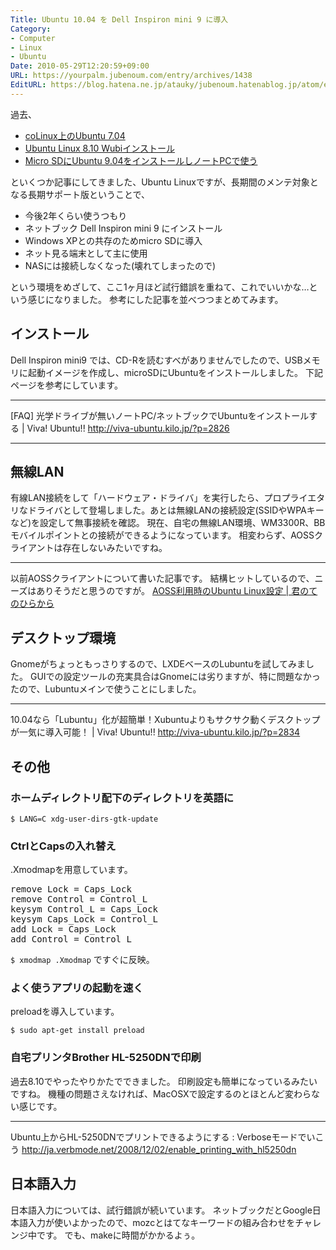 ```yaml
---
Title: Ubuntu 10.04 を Dell Inspiron mini 9 に導入
Category:
- Computer
- Linux
- Ubuntu
Date: 2010-05-29T12:20:59+09:00
URL: https://yourpalm.jubenoum.com/entry/archives/1438
EditURL: https://blog.hatena.ne.jp/atauky/jubenoum.hatenablog.jp/atom/entry/6653458415120891018
---
```


過去、
<ul>
	<li><a href="http://yourpalm.jubenoum.com/entry/archives/8" title="coLinux Ubuntu 7.04 インストール | 君のてのひらから">coLinux上のUbuntu 7.04</a></li>
	<li><a href="http://yourpalm.jubenoum.com/entry/archives/133" title="Ubuntu Linux 8.10 Wubiインストールで試す | 君のてのひらから">Ubuntu Linux 8.10 Wubiインストール</a></li>
	<li><a href="http://yourpalm.jubenoum.com/entry/archives/539" title="Ubuntu 9.04 導入作業 その1 | 君のてのひらから">Micro SDにUbuntu 9.04をインストールしノートPCで使う</a></li>
</ul>

といくつか記事にしてきました、Ubuntu Linuxですが、長期間のメンテ対象となる長期サポート版ということで、
<ul>
	<li>今後2年くらい使うつもり</li>
	<li>ネットブック Dell Inspiron mini 9 にインストール</li>
	<li>Windows XPとの共存のためmicro SDに導入</li>
	<li>ネット見る端末として主に使用</li>
	<li>NASには接続しなくなった(壊れてしまったので)</li>
</ul>
という環境をめざして、ここ1ヶ月ほど試行錯誤を重ねて、これでいいかな…という感じになりました。
参考にした記事を並べつつまとめてみます。

<h2>インストール</h2>
Dell Inspiron mini9 では、CD-Rを読むすべがありませんでしたので、USBメモリに起動イメージを作成し、microSDにUbuntuをインストールしました。
下記ページを参考にしています。

<hr />

[FAQ] 光学ドライブが無いノートPC/ネットブックでUbuntuをインストールする | Viva! Ubuntu!! 
<a href="http://viva-ubuntu.kilo.jp/?p=2826" title="[FAQ] 光学ドライブが無いノートPC/ネットブックでUbuntuをインストールする | Viva! Ubuntu!!">http://viva-ubuntu.kilo.jp/?p=2826</a>

<hr />

<h2>無線LAN</h2>
有線LAN接続をして「ハードウェア・ドライバ」を実行したら、プロプライエタリなドライバとして登場しました。あとは無線LANの接続設定(SSIDやWPAキーなど)を設定して無事接続を確認。
現在、自宅の無線LAN環境、WM3300R、BBモバイルポイントとの接続ができるようになっています。
相変わらず、AOSSクライアントは存在しないみたいですね。

<hr />

以前AOSSクライアントについて書いた記事です。
結構ヒットしているので、ニーズはありそうだと思うのですが。
<a href="http://yourpalm.jubenoum.com/entry/archives/136" title="AOSS利用時のUbuntu Linux設定 | 君のてのひらから">AOSS利用時のUbuntu Linux設定 | 君のてのひらから</a>


<h2>デスクトップ環境</h2>
Gnomeがちょっともっさりするので、LXDEベースのLubuntuを試してみました。
GUIでの設定ツールの充実具合はGnomeには劣りますが、特に問題なかったので、Lubuntuメインで使うことにしました。

<hr />

10.04なら「Lubuntu」化が超簡単！Xubuntuよりもサクサク動くデスクトップが一気に導入可能！ | Viva! Ubuntu!! 
<a href="http://viva-ubuntu.kilo.jp/?p=2834" title="10.04なら「Lubuntu」化が超簡単！Xubuntuよりもサクサク動くデスクトップが一気に導入可能！ | Viva! Ubuntu!!">http://viva-ubuntu.kilo.jp/?p=2834</a>

<h2>その他</h2>

<h3>ホームディレクトリ配下のディレクトリを英語に</h3>
<code>$ LANG=C xdg-user-dirs-gtk-update</code>

<h3>CtrlとCapsの入れ替え</h3>
.Xmodmapを用意しています。

<pre>remove Lock = Caps_Lock
remove Control = Control_L
keysym Control_L = Caps_Lock
keysym Caps_Lock = Control_L
add Lock = Caps_Lock
add Control = Control_L</pre>

<code>$ xmodmap .Xmodmap</code>
ですぐに反映。

<h3>よく使うアプリの起動を速く</h3>
preloadを導入しています。

<code>$ sudo apt-get install preload</code>


<h3>自宅プリンタBrother HL-5250DNで印刷</h3>

過去8.10でやったやりかたでできました。
印刷設定も簡単になっているみたいですね。
機種の問題さえなければ、MacOSXで設定するのとほとんど変わらない感じです。

<hr />

Ubuntu上からHL-5250DNでプリントできるようにする : Verboseモードでいこう
<a href="http://ja.verbmode.net/2008/12/02/enable_printing_with_hl5250dn" title="Ubuntu上からHL-5250DNでプリントできるようにする : Verboseモードでいこう">http://ja.verbmode.net/2008/12/02/enable_printing_with_hl5250dn</a>


<h2>日本語入力</h2>
日本語入力については、試行錯誤が続いています。
ネットブックだとGoogle日本語入力が使いよかったので、mozcとはてなキーワードの組み合わせをチャレンジ中です。
でも、makeに時間がかかるよぅ。

